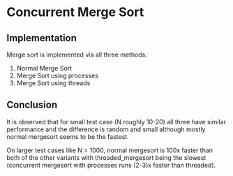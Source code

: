 # Concurrent Merge Sort

## Implementation

Merge sort is implemented via all three methods:

1. Normal Merge Sort
2. Merge Sort using processes
3. Merge Sort using threads

## Conclusion

It is observed that for small test case (N roughly 10-20) all three have similar performance and the 
difference is random and small although mostly normal mergesort seems to be the fastest.

On larger test cases like N = 1000, normal mergesort is 100x faster than both of the other variants 
with threaded_mergesort being the slowest (concurrent mergesort with processes runs (2-3)x faster than threaded).
